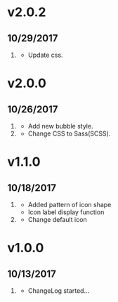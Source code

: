 # v2.0.2
##  10/29/2017

1. [](#improved)
    * Update css.

# v2.0.0
##  10/26/2017

1. [](#new)
    * Add new bubble style.
1. [](#improved)
    * Change CSS to Sass(SCSS).

# v1.1.0
##  10/18/2017

1. [](#new)
    * Added pattern of icon shape
    * Icon label display function
1. [](#improved)
    * Change default icon

# v1.0.0
##  10/13/2017

1. [](#new)
    * ChangeLog started...
